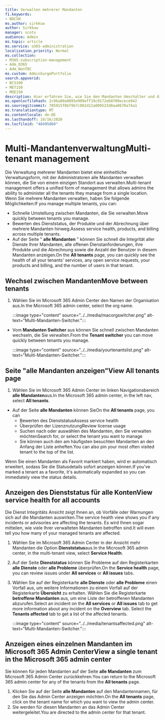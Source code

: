 ```yaml
---
title: Verwalten mehrerer Mandanten
f1.keywords:
- NOCSH
ms.author: sirkkuw
author: Sirkkuw
manager: scotv
audience: Admin
ms.topic: article
ms.service: o365-administration
localization_priority: Normal
ms.collection:
- M365-subscription-management
- Adm_O365
- Adm_NonTOC
ms.custom: AdminSurgePortfolio
search.appverid:
- BCS160
- MET150
- MOE150
description: Hier erfahren Sie, wie Sie den Mandanten Umschalter und die Ansichten mit mehreren Mandanten verwenden.
ms.openlocfilehash: 2c96a80a0095e909eff19c9172eb0709ecece942
ms.sourcegitcommit: 705915f8bf9b7c082d12a009523d8aa0670a74a1
ms.translationtype: MT
ms.contentlocale: de-DE
ms.lasthandoff: 10/16/2020
ms.locfileid: "48495860"
---
```

# <a name="multi-tenant-management"></a><span data-ttu-id="0e0e9-103">Multi-Mandantenverwaltung</span><span class="sxs-lookup"><span data-stu-id="0e0e9-103">Multi-tenant management</span></span>

<span data-ttu-id="0e0e9-104">Die Verwaltung mehrerer Mandanten bietet eine einheitliche Verwaltungsform, mit der Administratoren alle Mandanten verwalten können, die Sie von einem einzigen Standort aus verwalten.</span><span class="sxs-lookup"><span data-stu-id="0e0e9-104">Multi-tenant management offers a unified form of management that allows admins the ability to administer all the tenants they manage from a single location.</span></span> <span data-ttu-id="0e0e9-105">Wenn Sie mehrere Mandanten verwalten, haben Sie folgende Möglichkeiten:</span><span class="sxs-lookup"><span data-stu-id="0e0e9-105">If you manage multiple tenants, you can:</span></span>

- <span data-ttu-id="0e0e9-106">Schnelle Umstellung zwischen Mandanten, die Sie verwalten.</span><span class="sxs-lookup"><span data-stu-id="0e0e9-106">Move quickly between tenants you manage.</span></span>
- <span data-ttu-id="0e0e9-107">Bewerten des Dienststatus, der Produkte und der Abrechnung über mehrere Mandanten hinweg.</span><span class="sxs-lookup"><span data-stu-id="0e0e9-107">Assess service health, products, and billing across multiple tenants.</span></span>
- <span data-ttu-id="0e0e9-108">Auf der Seite " **alle Mandanten** " können Sie schnell die Integrität aller Dienste Ihrer Mandanten, alle offenen Dienstanforderungen, ihre Produkte und die Abrechnung sowie die Anzahl der Benutzer in diesem Mandanten anzeigen.</span><span class="sxs-lookup"><span data-stu-id="0e0e9-108">On the **All tenants** page, you can quickly see the health of all your tenants' services, any open service requests, your products and billing, and the number of users in that tenant.</span></span>


## <a name="move-between-tenants"></a><span data-ttu-id="0e0e9-109">Wechsel zwischen Mandanten</span><span class="sxs-lookup"><span data-stu-id="0e0e9-109">Move between tenants</span></span>

1. <span data-ttu-id="0e0e9-110">Wählen Sie im Microsoft 365 Admin Center den Namen der Organisation aus.</span><span class="sxs-lookup"><span data-stu-id="0e0e9-110">In the Microsoft 365 admin center, select the org name.</span></span>

    :::image type="content" source="../../media/macorgswitcher.png" alt-text="Multi-Mandanten-Switcher.":::

- <span data-ttu-id="0e0e9-112">Vom **Mandanten Switcher** aus können Sie schnell zwischen Mandanten wechseln, die Sie verwalten.</span><span class="sxs-lookup"><span data-stu-id="0e0e9-112">From the **Tenant switcher** you can move quickly between tenants you manage.</span></span>

    :::image type="content" source="../../media/yourtenantslist.png" alt-text="Multi-Mandanten-Switcher.":::

## <a name="view-all-tenants-page"></a><span data-ttu-id="0e0e9-114">Seite "alle Mandanten anzeigen"</span><span class="sxs-lookup"><span data-stu-id="0e0e9-114">View All tenants page</span></span>

1. <span data-ttu-id="0e0e9-115">Wählen Sie im Microsoft 365 Admin Center im linken Navigationsbereich **alle Mandanten**aus.</span><span class="sxs-lookup"><span data-stu-id="0e0e9-115">In the Microsoft 365 admin center, in the left nav, select **All tenants**.</span></span>
- <span data-ttu-id="0e0e9-116">Auf der Seite **alle Mandanten** können Sie</span><span class="sxs-lookup"><span data-stu-id="0e0e9-116">On the **All tenants** page, you can</span></span>
  - <span data-ttu-id="0e0e9-117">Bewerten des Dienststatus</span><span class="sxs-lookup"><span data-stu-id="0e0e9-117">Assess service health</span></span>
  - <span data-ttu-id="0e0e9-118">Überprüfen der Lizenznutzung</span><span class="sxs-lookup"><span data-stu-id="0e0e9-118">Review license usage</span></span>
  - <span data-ttu-id="0e0e9-119">Suchen nach oder auswählen des Mandanten, den Sie verwalten möchten</span><span class="sxs-lookup"><span data-stu-id="0e0e9-119">Search for, or select the tenant you want to manage</span></span>
  - <span data-ttu-id="0e0e9-120">Sie können auch den am häufigsten besuchten Mandanten an den Anfang der Liste anheften.</span><span class="sxs-lookup"><span data-stu-id="0e0e9-120">You can also pin your most often visited tenant to the top of the list.</span></span>


<span data-ttu-id="0e0e9-121">Wenn Sie einen Mandanten als Favorit markiert haben, wird er automatisch erweitert, sodass Sie die Statusdetails sofort anzeigen können.</span><span class="sxs-lookup"><span data-stu-id="0e0e9-121">If you've marked a tenant as a favorite, it's automatically expanded so you can immediately view the status details.</span></span>

## <a name="view-service-health-for-all-accounts"></a><span data-ttu-id="0e0e9-122">Anzeigen des Dienststatus für alle Konten</span><span class="sxs-lookup"><span data-stu-id="0e0e9-122">View service health for all accounts</span></span>

<span data-ttu-id="0e0e9-123">Die Dienst Integritäts Ansicht zeigt Ihnen an, ob Vorfälle oder Warnungen sich auf die Mandanten auswirken.</span><span class="sxs-lookup"><span data-stu-id="0e0e9-123">The service health view shows you if any incidents or advisories are affecting the tenants.</span></span> <span data-ttu-id="0e0e9-124">Es wird Ihnen sogar mitteilen, wie viele Ihrer verwalteten Mandanten betroffen sind.</span><span class="sxs-lookup"><span data-stu-id="0e0e9-124">It will even tell you how many of your managed tenants are affected.</span></span>

1. <span data-ttu-id="0e0e9-125">Wählen Sie im Microsoft 365 Admin Center in der Ansicht mehr Mandanten die Option **Dienststatus**aus.</span><span class="sxs-lookup"><span data-stu-id="0e0e9-125">In the Microsoft 365 admin center, in the multi-tenant view, select **Service Health**.</span></span>
2. <span data-ttu-id="0e0e9-126">Auf der Seite **Dienststatus** können Sie Probleme auf den Registerkarten **alle Dienste** oder **alle Probleme** überprüfen.</span><span class="sxs-lookup"><span data-stu-id="0e0e9-126">On the **Service health** page, you can review issues under **All services** or **All issues** tabs.</span></span>
3. <span data-ttu-id="0e0e9-127">Wählen Sie auf der Registerkarte **alle Dienste** oder **alle Probleme** einen Vorfall aus, um weitere Informationen zu einem Vorfall auf der Registerkarte **Übersicht** zu erhalten. Wählen Sie die Registerkarte **betroffene Mandanten** aus, um eine Liste der betroffenen Mandanten abzurufen.</span><span class="sxs-lookup"><span data-stu-id="0e0e9-127">Select an incident on the **All services** or **All issues** tab to get more information about any incident on the **Overview** tab. Select the **Tenants affected** tab to get a list of the affected tenants.</span></span>

    :::image type="content" source="../../media/tenantsaffected.png" alt-text="Multi-Mandanten-Switcher.":::

## <a name="view-a-single-tenant-in-the-microsoft-365-admin-center"></a><span data-ttu-id="0e0e9-129">Anzeigen eines einzelnen Mandanten im Microsoft 365 Admin Center</span><span class="sxs-lookup"><span data-stu-id="0e0e9-129">View a single tenant in the Microsoft 365 admin center</span></span>

<span data-ttu-id="0e0e9-130">Sie können für jeden Mandanten auf der Seite **alle Mandanten** zum Microsoft 365 Admin Center zurückkehren.</span><span class="sxs-lookup"><span data-stu-id="0e0e9-130">You can return to the Microsoft 365 admin center for any of the tenants from the **All tenants** page.</span></span>

1. <span data-ttu-id="0e0e9-131">Klicken Sie auf der Seite **alle Mandanten** auf den Mandantennamen, für den Sie das Admin Center anzeigen möchten.</span><span class="sxs-lookup"><span data-stu-id="0e0e9-131">On the **All tenants** page, click on the tenant name for which you want to view the admin center.</span></span>
2. <span data-ttu-id="0e0e9-132">Sie werden für diesen Mandanten an das Admin Center weitergeleitet.</span><span class="sxs-lookup"><span data-stu-id="0e0e9-132">You are directed to the admin center for that tenant.</span></span>
